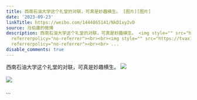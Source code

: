 ```yaml
---
title: 西南石油大学这个礼堂的对联，可真是妙趣横生。 [图片][图片]
date: '2023-09-23'
linkTitle: https://weibo.com/1444865141/NkD1xy2vD
source: 马伯庸的微博
description: 西南石油大学这个礼堂的对联，可真是妙趣横生。 <img style="" src="https://tvax3.sinaimg.cn/large/001zMvqtgy1hi6kxa2g4pj62c0340qv602.jpg"
  referrerpolicy="no-referrer"><br><br><img style="" src="https://tvax1.sinaimg.cn/large/001zMvqtgy1hi6kx8bzogj62c0340npd02.jpg"
  referrerpolicy="no-referrer"><br><br> ...
disable_comments: true
---
```

西南石油大学这个礼堂的对联，可真是妙趣横生。 <img style="" src="https://tvax3.sinaimg.cn/large/001zMvqtgy1hi6kxa2g4pj62c0340qv602.jpg" referrerpolicy="no-referrer"><br><br><img style="" src="https://tvax1.sinaimg.cn/large/001zMvqtgy1hi6kx8bzogj62c0340npd02.jpg" referrerpolicy="no-referrer"><br><br> ...